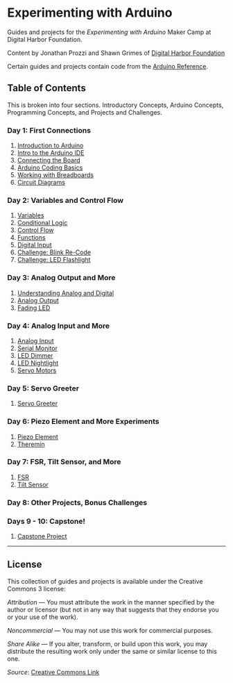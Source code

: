 # Experimenting with Arduino

Guides and projects for the _Experimenting with Arduino_ Maker Camp at Digital Harbor Foundation.

Content by Jonathan Prozzi and Shawn Grimes of [Digital Harbor Foundation](http://www.digitalharbor.org)

Certain guides and projects contain code from the [Arduino Reference](http://www.arduino.cc).

## Table of Contents
This is broken into four sections. Introductory Concepts, Arduino Concepts, Programming Concepts, and Projects and Challenges.

### Day 1: First Connections
1. [Introduction to Arduino](https://github.com/jonathanprozzi/Experimenting-with-Arduino/blob/master/introduction/intro.md)
2. [Intro to the Arduino IDE](https://github.com/jonathanprozzi/Experimenting-with-Arduino/blob/master/introduction/introide.md)
3. [Connecting the Board](https://github.com/jonathanprozzi/Experimenting-with-Arduino/blob/master/introduction/ide.md)
4. [Arduino Coding Basics](https://github.com/jonathanprozzi/Experimenting-with-Arduino/blob/master/introduction/arduino-programming-basics.md)
5. [Working with Breadboards](https://github.com/jonathanprozzi/Experimenting-with-Arduino/blob/master/introduction/breadboard.md)
6. [Circuit Diagrams](https://github.com/jonathanprozzi/Experimenting-with-Arduino/blob/master/introduction/circuit-diagrams.md)

### Day 2: Variables and Control Flow
1. [Variables](https://github.com/jonathanprozzi/Experimenting-with-Arduino/blob/master/programming-concepts/variables.md)
2. [Conditional Logic]()
3. [Control Flow](https://github.com/jonathanprozzi/Experimenting-with-Arduino/blob/master/programming-concepts/controlflow.md)
4. [Functions](https://github.com/jonathanprozzi/Experimenting-with-Arduino/blob/master/programming-concepts/functions.md)
5. [Digital Input](https://github.com/jonathanprozzi/Experimenting-with-Arduino/blob/master/arduino-concepts/digitalinput.md)
6. [Challenge: Blink Re-Code](https://github.com/jonathanprozzi/Experimenting-with-Arduino/blob/master/projects-challenges/blink-recode.md)
7. [Challenge: LED Flashlight](https://github.com/jonathanprozzi/Experimenting-with-Arduino/blob/master/projects-challenges/led-flashlight.md)

### Day 3: Analog Output and More
1. [Understanding Analog and Digital](https://github.com/jonathanprozzi/Experimenting-with-Arduino/blob/master/arduino-concepts/understanding-analog-digital.md)
2. [Analog Output](https://github.com/jonathanprozzi/Experimenting-with-Arduino/blob/master/arduino-concepts/analogoutput.md)
3. [Fading LED](https://github.com/jonathanprozzi/Experimenting-with-Arduino/blob/master/projects-challenges/fading-led.md)

### Day 4: Analog Input and More
1. [Analog Input](https://github.com/jonathanprozzi/Experimenting-with-Arduino/blob/master/arduino-concepts/analoginput.md)
2. [Serial Monitor](https://github.com/jonathanprozzi/Experimenting-with-Arduino/blob/master/arduino-concepts/serial.md)
3. [LED Dimmer](https://github.com/jonathanprozzi/Experimenting-with-Arduino/blob/master/projects-challenges/dimmableled.md)
4. [LED Nightlight](https://github.com/jonathanprozzi/Experimenting-with-Arduino/blob/master/projects-challenges/nightlight.md)
5. [Servo Motors](https://github.com/jonathanprozzi/Experimenting-with-Arduino/blob/master/arduino-concepts/servo.md)

### Day 5: Servo Greeter
1. [Servo Greeter](https://github.com/jonathanprozzi/Experimenting-with-Arduino/blob/master/projects-challenges/servogreet.md)

### Day 6: Piezo Element and More Experiments
1. [Piezo Element](https://github.com/jonathanprozzi/Experimenting-with-Arduino/blob/master/arduino-concepts/piezo.md)
2. [Theremin](https://github.com/jonathanprozzi/Experimenting-with-Arduino/blob/master/projects-challenges/theremin.md)

### Day 7: FSR, Tilt Sensor, and More
1. [FSR](https://github.com/jonathanprozzi/Experimenting-with-Arduino/blob/master/arduino-concepts/fsr.md)
2. [Tilt Sensor](https://github.com/jonathanprozzi/Experimenting-with-Arduino/blob/master/arduino-concepts/tiltsensor.md)

### Day 8: Other Projects, Bonus Challenges

### Days 9 - 10: Capstone!
1. [Capstone Project](https://github.com/jonathanprozzi/Experimenting-with-Arduino/blob/master/projects-challenges/capstone-project.md)

--- 
## License

This collection of guides and projects is available under the Creative Commons 3 license:

_Attribution_ — You must attribute the work in the manner specified by the author or licensor (but not in any way that suggests that they endorse you or your use of the work).

_Noncommercial_ — You may not use this work for commercial purposes.

_Share Alike_ — If you alter, transform, or build upon this work, you may distribute the resulting work only under the same or similar license to this one.

_Source_: [Creative Commons Link](http://creativecommons.org/licenses/by-nc-sa/3.0/)
